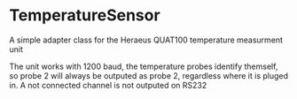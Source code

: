 # TemperatureSensor
A simple adapter class for the Heraeus QUAT100 temperature measurment unit

The unit works with 1200 baud, the temperature probes identify themself, so probe 2 will always be outputed as probe 2, regardless where it is pluged in. A not connected channel is not outputed on RS232
